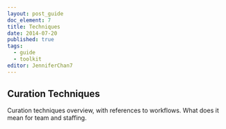 ```yaml
---
layout: post_guide
doc_element: 7
title: Techniques
date: 2014-07-20
published: true
tags:
  - guide
  - toolkit
editor: JenniferChan7
---
```


## Curation Techniques
Curation techniques overview, with references to workflows. What does it mean for team and staffing.